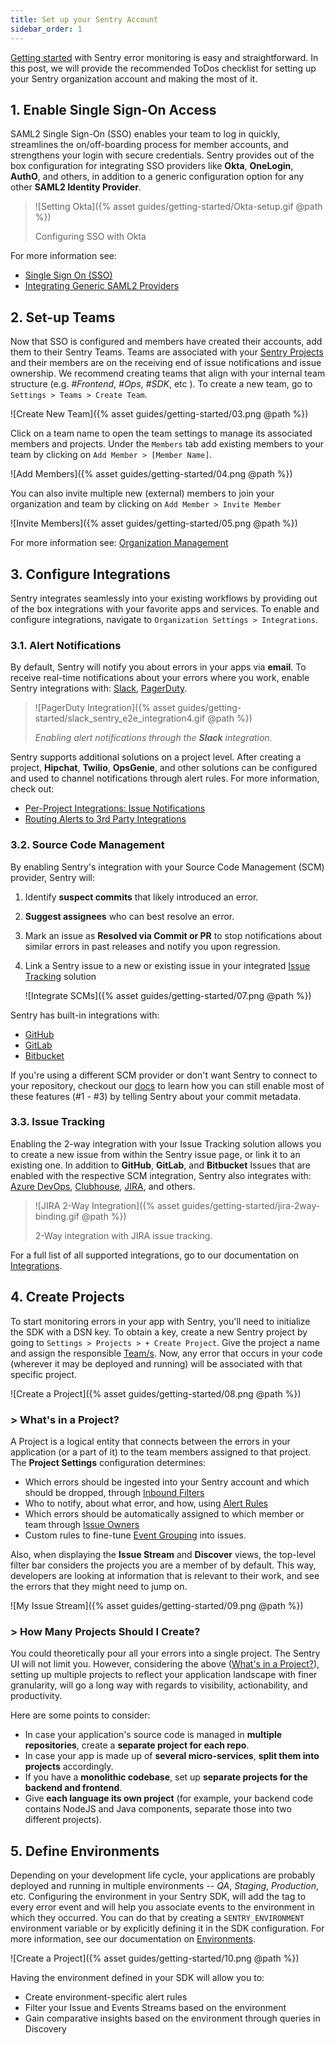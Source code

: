 ```yaml
---
title: Set up your Sentry Account
sidebar_order: 1
---
```


[Getting started](/error-reporting/quickstart/?platform=node) with Sentry error monitoring is easy and straightforward. In this post, we will provide the recommended ToDos checklist for setting up your Sentry organization account and making the most of it.

## 1. Enable Single Sign-On Access

SAML2 Single Sign-On (SSO) enables your team to log in quickly, streamlines the on/off-boarding process for member accounts, and strengthens your login with secure credentials. Sentry provides out of the box configuration for integrating SSO providers like **Okta**, **OneLogin**, **AuthO**, and others, in addition to a generic configuration option for any other **SAML2 Identity Provider**.

> ![Setting Okta]({% asset guides/getting-started/Okta-setup.gif @path %})
>
> Configuring SSO with Okta

For more information see:

- [Single Sign On (SSO)](/accounts/sso/)
- [Integrating Generic SAML2 Providers](/accounts/sso/saml2/)

## 2. Set-up Teams

Now that SSO is configured and members have created their accounts, add them to their Sentry Teams. Teams are associated with your [Sentry Projects](#4-create-projects) and their members are on the receiving end of issue notifications and issue ownership. We recommend creating teams that align with your internal team structure (e.g. _#Frontend_, _#Ops_, _#SDK_, etc ). To create a new team, go to `Settings > Teams > Create Team`.

![Create New Team]({% asset guides/getting-started/03.png @path %})

Click on a team name to open the team settings to manage its associated members and projects.
Under the `Members` tab add existing members to your team by clicking on `Add Member > [Member Name]`.

![Add Members]({% asset guides/getting-started/04.png @path %})

You can also invite multiple new (external) members to join your organization and team by clicking on `Add Member > Invite Member`

![Invite Members]({% asset guides/getting-started/05.png @path %})

For more information see: [Organization Management](/accounts/membership/)

## 3. Configure Integrations

Sentry integrates seamlessly into your existing workflows by providing out of the box integrations with your favorite apps and services. To enable and configure integrations, navigate to `Organization Settings > Integrations`.

### 3.1. Alert Notifications

By default, Sentry will notify you about errors in your apps via **email**. To receive real-time notifications about your errors where you work, enable Sentry integrations with: [Slack](/workflow/integrations/slack/), [PagerDuty](/workflow/integrations/pagerduty/).

> ![PagerDuty Integration]({% asset guides/getting-started/slack_sentry_e2e_integration4.gif @path %})
>
> _Enabling alert notifications through the __Slack__ integration._

Sentry supports additional solutions on a project level. After creating a project, **Hipchat**, **Twilio**, **OpsGenie**, and other solutions can be configured and used to channel notifications through alert rules. For more information, check out:

- [Per-Project Integrations: Issue Notifications](/workflow/integrations/integrations/)
- [Routing Alerts to 3rd Party Integrations](/guides/alert-notifications/routing-alerts/#routing-alerts-to-3rd-party-integrations)

### 3.2. Source Code Management

By enabling Sentry's integration with your Source Code Management (SCM) provider, Sentry will:

1. Identify **suspect commits** that likely introduced an error.
2. **Suggest assignees** who can best resolve an error.
3. Mark an issue as **Resolved via Commit or PR** to stop notifications about similar errors in past releases and notify you upon regression.
4. Link a Sentry issue to a new or existing issue in your integrated [Issue Tracking](#23-issue-tracking) solution

    ![Integrate SCMs]({% asset guides/getting-started/07.png @path %})

Sentry has built-in integrations with:

- [GitHub](/workflow/integrations/integrations/github/)
- [GitLab](/workflow/integrations/integrations/gitlab/)
- [Bitbucket](/workflow/integrations/integrations/bitbucket/)

If you're using a different SCM provider or don't want Sentry to connect to your repository, checkout our [docs](/workflow/releases/?platform=browser#alternatively-without-a-repository-integration) to learn how you can still enable most of these features (#1 - #3) by telling Sentry about your commit metadata.

### 3.3. Issue Tracking

Enabling the 2-way integration with your Issue Tracking solution allows you to create a new issue from within the Sentry issue page, or link it to an existing one. In addition to **GitHub**, **GitLab**, and **Bitbucket** Issues that are enabled with the respective SCM integration, Sentry also integrates with: [Azure DevOps](/workflow/integrations/azure-devops/), [Clubhouse](/workflow/integrations/clubhouse/), [JIRA](/workflow/integrations/jira/), and others.

> ![JIRA 2-Way Integration]({% asset guides/getting-started/jira-2way-binding.gif @path %})
>
> 2-Way integration with JIRA issue tracking.

For a full list of all supported integrations, go to our documentation on [Integrations](/workflow/integrations/).

## 4. Create Projects

To start monitoring errors in your app with Sentry, you'll need to initialize the SDK with a DSN key. To obtain a key, create a new Sentry project by going to `Settings > Projects > + Create Project`. Give the project a name and assign the responsible [Team/s](#2-set-up-teams). Now, any error that occurs in your code (wherever it may be deployed and running) will be associated with that specific project.

![Create a Project]({% asset guides/getting-started/08.png @path %})

### > **What's in a Project?**

A Project is a logical entity that connects between the errors in your application (or a part of it) to the team members assigned to that project. The **Project Settings** configuration determines:

- Which errors should be ingested into your Sentry account and which should be dropped, through [Inbound Filters](/accounts/quotas/#inbound-data-filters)
- Who to notify, about what error, and how, using [Alert Rules](/workflow/notifications/alerts/)
- Which errors should be automatically assigned to which member or team through [Issue Owners](/workflow/issue-owners/)
- Custom rules to fine-tune [Event Grouping](/data-management/event-grouping/) into issues.

Also, when displaying the **Issue Stream** and **Discover** views, the top-level filter bar considers the projects you are a member of by default. This way, developers are looking at information that is relevant to their work, and see the errors that they might need to jump on.

![My Issue Stream]({% asset guides/getting-started/09.png @path %})

### > **How Many Projects Should I Create?**

You could theoretically pour all your errors into a single project. The Sentry UI will not limit you. However, considering the above ([What's in a Project?](#-whats-in-a-project)), setting up multiple projects to reflect your application landscape with finer granularity, will go a long way with regards to visibility, actionability, and productivity.

Here are some points to consider:

- In case your application's source code is managed in **multiple repositories**, create a **separate project for each repo**.
- In case your app is made up of **several micro-services**, **split them into projects** accordingly.
- If you have a **monolithic codebase**, set up **separate projects for the backend and frontend**.
- Give **each language its own project** (for example, your backend code contains NodeJS and Java components, separate those into two different projects).  

## 5. Define Environments

Depending on your development life cycle, your applications are probably deployed and running in multiple environments --  _QA_, _Staging_, _Production_, etc. Configuring the environment in your Sentry SDK, will add the tag to every error event and will help you associate events to the environment in which they occurred. You can do that by creating a `SENTRY_ENVIRONMENT` environment variable or by explicitly defining it in the SDK configuration. For more information, see our documentation on [Environments](/enriching-error-data/environments/?platform=browser).

![Create a Project]({% asset guides/getting-started/10.png @path %})

Having the environment defined in your SDK will allow you to:

- Create environment-specific alert rules
- Filter your Issue and Events Streams based on the environment
- Gain comparative insights based on the environment through queries in Discovery
